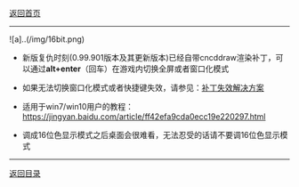 [返回首页](/index.md)

***

![a]..(/img/16bit.png)

- 新版复仇时刻(0.99.901版本及其更新版本)已经自带cncddraw渲染补丁，可以通过**alt+enter**（回车）在游戏内切换全屏或者窗口化模式

- 如果无法切换窗口化模式或者快捷键失效，请参见：[补丁失效解决方案](/QuestionNAnswer/ddraw.md#RenderPatchFailed)

- 适用于win7/win10用户的教程：https://jingyan.baidu.com/article/ff42efa9cda0ecc19e220297.html

- 调成16位色显示模式之后桌面会很难看，无法忍受的话请不要调16位色显示模式












***
[返回目录](/QuestionNAnswer/index.md#gaming-problem)
